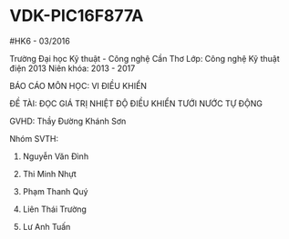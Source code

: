 # VDK-PIC16F877A
#HK6 - 03/2016

Trường Đại học Kỹ thuật - Công nghệ Cần Thơ
Lớp: Công nghệ Kỹ thuật điện 2013
Niên khóa: 2013 - 2017

BÁO CÁO MÔN HỌC: VI ĐIỀU KHIỂN

ĐỀ TÀI: ĐỌC GIÁ TRỊ NHIỆT ĐỘ ĐIỀU KHIỂN TƯỚI NƯỚC TỰ ĐỘNG

GVHD: Thầy Đường Khánh Sơn

Nhóm SVTH:

1. Nguyễn Văn Đình

2. Thi Minh Nhựt

3. Phạm Thanh Quý

4. Liên Thái Trường

5. Lư Anh Tuấn
